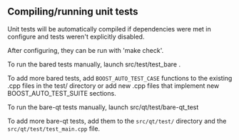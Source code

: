 Compiling/running unit tests
------------------------------------

Unit tests will be automatically compiled if dependencies were met in configure
and tests weren't explicitly disabled.

After configuring, they can be run with 'make check'.

To run the bared tests manually, launch src/test/test_bare .

To add more bared tests, add `BOOST_AUTO_TEST_CASE` functions to the existing
.cpp files in the test/ directory or add new .cpp files that
implement new BOOST_AUTO_TEST_SUITE sections.

To run the bare-qt tests manually, launch src/qt/test/bare-qt_test

To add more bare-qt tests, add them to the `src/qt/test/` directory and
the `src/qt/test/test_main.cpp` file.
